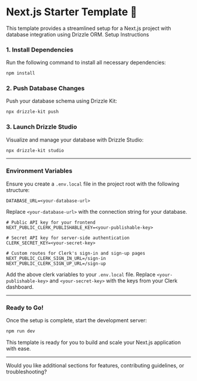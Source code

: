 # Next.js Starter Template 🚀

This template provides a streamlined setup for a Next.js project with database integration using Drizzle ORM.
Setup Instructions

### 1. Install Dependencies

Run the following command to install all necessary dependencies:

```bash
npm install
```

### 2. Push Database Changes

Push your database schema using Drizzle Kit:

```bash
npx drizzle-kit push
```

### 3. Launch Drizzle Studio

Visualize and manage your database with Drizzle Studio:

```bash
npx drizzle-kit studio
```

---

### Environment Variables

Ensure you create a `.env.local` file in the project root with the following structure:

```plaintext
DATABASE_URL=<your-database-url>

```

Replace `<your-database-url>` with the connection string for your database.

```plaintext
# Public API key for your frontend
NEXT_PUBLIC_CLERK_PUBLISHABLE_KEY=<your-publishable-key>

# Secret API key for server-side authentication
CLERK_SECRET_KEY=<your-secret-key>

# Custom routes for Clerk's sign-in and sign-up pages
NEXT_PUBLIC_CLERK_SIGN_IN_URL=/sign-in
NEXT_PUBLIC_CLERK_SIGN_UP_URL=/sign-up
```

Add the above clerk variables to your `.env.local` file. Replace `<your-publishable-key>` and `<your-secret-key>` with the keys from your Clerk dashboard.

---

### Ready to Go!

Once the setup is complete, start the development server:

```bash
npm run dev
```

This template is ready for you to build and scale your Next.js application with ease.

---

Would you like additional sections for features, contributing guidelines, or troubleshooting?
